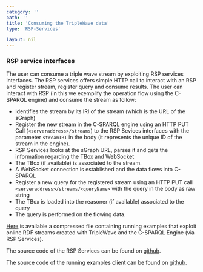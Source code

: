 ```yaml
---
category: ''
path: ''
title: 'Consuming the TripleWave data'
type: 'RSP-Services'

layout: nil
---
```



### RSP service interfaces

The user can consume a triple wave stream by exploiting RSP services interfaces. The RSP services offers simple HTTP call to interact with an RSP and register stream, register query and consume results.
The user can interact with RSP (in this we exemplify the operation flow using the C-SPARQL engine) and consume the stream as follow:

* Identifies the stream by its IRI of the stream (which is the URL of the sGraph)
* Register the new stream in the C-SPARQL engine using an HTTP PUT Call (`<serveraddress>/streams`) to the RSP Sevices interfaces with the parameter `streamIRI` in the body (it represents the unique ID of the stream in the engine).
* RSP Services looks at the sGraph URL, parses it and gets the information regarding the TBox and WebSocket
* The TBox (if available) is associated to the stream.
* A WebSocket connection is established and the data flows into C-SPARQL
* Register a new query for the registered stream using an HTTP PUT call `<serveraddress>/streams/<queryName>` with the query in the body as raw string
* The TBox is loaded into the reasoner (if available) associated to the query
* The query is performed on the flowing data.

[Here](http://streamreasoning.org/TripleWave/Running_Examples.zip) is available a compressed file containing running examples that exploit online RDF streams created with TripleWave and the C-SPARQL Engine (via RSP Services).

The source code of the RSP Services can be found on [github](http://github.com/streamreasoning/rsp-services-client-example/tree/triplewave).

The source code of the running examples client can be found on [github](http://github.com/streamreasoning/rsp-services-csparql). 
